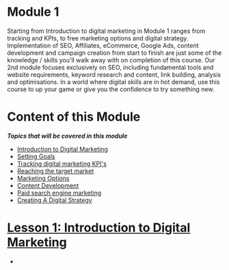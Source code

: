 # Module 1

 Starting from Introduction to digital marketing in Module 1 ranges from tracking and KPIs, to free marketing options and digital strategy. Implementation of SEO, Affiliates, eCommerce, Google Ads, content development and campaign creation from start to finish are just some of the knowledge / skills you'll walk away with on completion of this course. Our 2nd module focuses exclusively on SEO, including fundamental tools and website requirements, keyword research and content, link building, analysis and optimisations. In a world where digital skills are in hot demand, use this course to up your game or give you the confidence to try something new.

# Content of this Module

***Topics that will be covered in this module***

- [Introduction to Digital Marketing](#L1)
- [Setting Goals](https://opennuni.github.io/ddm/M1/L2/sg.html)
- [Tracking digital marketing KPI's](https://opennuni.github.io/ddm/M1/L3/kpi.html)
- [Reaching the target market](https://opennuni.github.io/ddm/M1/L4/tm.html)
- [Marketing Options](https://opennuni.github.io/ddm/M1/L5/mo.html)
- [Content Development](https://opennuni.github.io/ddm/M1/L6/cd.html)
- [Paid search engine marketing](https://opennuni.github.io/ddm/M1/L7/psem.html)
- [Creating A Digital Strategy](https://opennuni.github.io/ddm/M1/L8/cds.html)

# [Lesson 1: Introduction to Digital Marketing](#L1)
- 
